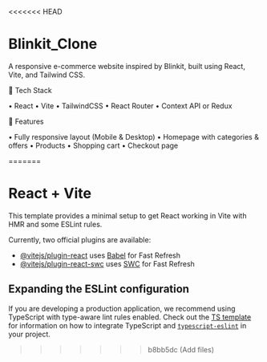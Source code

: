 <<<<<<< HEAD
# Blinkit_Clone
A responsive e-commerce website inspired by Blinkit, built using React, Vite, and Tailwind CSS.


🚀 Tech Stack

•	React
•	Vite
•	TailwindCSS
•	React Router
•	Context API or Redux


🎯 Features

•	Fully responsive layout (Mobile & Desktop)
•	Homepage with categories & offers
•	Products
•	Shopping cart
•	Checkout page


=======
# React + Vite

This template provides a minimal setup to get React working in Vite with HMR and some ESLint rules.

Currently, two official plugins are available:

- [@vitejs/plugin-react](https://github.com/vitejs/vite-plugin-react/blob/main/packages/plugin-react) uses [Babel](https://babeljs.io/) for Fast Refresh
- [@vitejs/plugin-react-swc](https://github.com/vitejs/vite-plugin-react/blob/main/packages/plugin-react-swc) uses [SWC](https://swc.rs/) for Fast Refresh

## Expanding the ESLint configuration

If you are developing a production application, we recommend using TypeScript with type-aware lint rules enabled. Check out the [TS template](https://github.com/vitejs/vite/tree/main/packages/create-vite/template-react-ts) for information on how to integrate TypeScript and [`typescript-eslint`](https://typescript-eslint.io) in your project.
>>>>>>> b8bb5dc (Add files)
